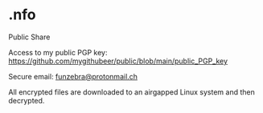 # .nfo
Public Share

Access to my public PGP key: https://github.com/mygithubeer/public/blob/main/public_PGP_key

Secure email: funzebra@protonmail.ch

All encrypted files are downloaded to an airgapped Linux system and then decrypted. 
